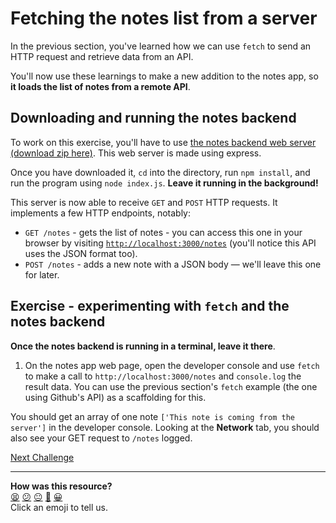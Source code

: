 # Fetching the notes list from a server

In the previous section, you've learned how we can use `fetch` to send an HTTP request and
retrieve data from an API. 

You'll now use these learnings to make a new addition to the notes app, so **it loads the
list of notes from a remote API**.

## Downloading and running the notes backend 

To work on this exercise, you'll have to use [the notes backend web server (download zip
here)](https://github.com/makersacademy/javascript-web-applications/blob/main/resources/notes-backend-server.zip).
This web server is made using express.

Once you have downloaded it, `cd` into the directory, run `npm install`, and run the
program using `node index.js`. **Leave it running in the background!**

This server is now able to receive `GET` and `POST` HTTP requests. It implements a few
HTTP endpoints, notably:

 * `GET /notes` - gets the list of notes - you can access this one in your browser by
   visiting [`http://localhost:3000/notes`](http://localhost:3000/notes) (you'll notice
   this API uses the JSON format too).
 * `POST /notes` - adds a new note with a JSON body — we'll leave this one for later.

## Exercise - experimenting with `fetch` and the notes backend

**Once the notes backend is running in a terminal, leave it there**.

1. On the notes app web page, open the developer console and use `fetch` to make a call to
   `http://localhost:3000/notes` and `console.log` the result data. You can use the
   previous section's `fetch` example (the one using Github's API) as a scaffolding for
   this.

You should get an array of one note `['This note is coming from the server']` in the
developer console. Looking at the **Network** tab, you should also see your GET request to
`/notes` logged.


[Next Challenge](14_fetch_notes_from_backend.md)

<!-- BEGIN GENERATED SECTION DO NOT EDIT -->

---

**How was this resource?**  
[😫](https://airtable.com/shrUJ3t7KLMqVRFKR?prefill_Repository=makersacademy%2Fjavascript-web-applications&prefill_File=contents%2F13_connecting_to_server.md&prefill_Sentiment=😫) [😕](https://airtable.com/shrUJ3t7KLMqVRFKR?prefill_Repository=makersacademy%2Fjavascript-web-applications&prefill_File=contents%2F13_connecting_to_server.md&prefill_Sentiment=😕) [😐](https://airtable.com/shrUJ3t7KLMqVRFKR?prefill_Repository=makersacademy%2Fjavascript-web-applications&prefill_File=contents%2F13_connecting_to_server.md&prefill_Sentiment=😐) [🙂](https://airtable.com/shrUJ3t7KLMqVRFKR?prefill_Repository=makersacademy%2Fjavascript-web-applications&prefill_File=contents%2F13_connecting_to_server.md&prefill_Sentiment=🙂) [😀](https://airtable.com/shrUJ3t7KLMqVRFKR?prefill_Repository=makersacademy%2Fjavascript-web-applications&prefill_File=contents%2F13_connecting_to_server.md&prefill_Sentiment=😀)  
Click an emoji to tell us.

<!-- END GENERATED SECTION DO NOT EDIT -->
